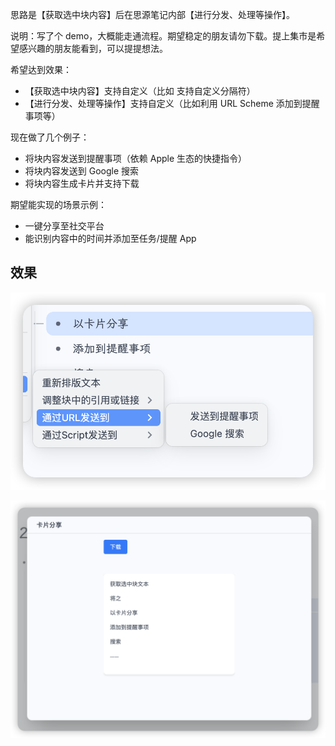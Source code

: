 思路是【获取选中块内容】后在思源笔记内部【进行分发、处理等操作】。

说明：写了个 demo，大概能走通流程。期望稳定的朋友请勿下载。提上集市是希望感兴趣的朋友能看到，可以提提想法。

希望达到效果：
- 【获取选中块内容】支持自定义（比如 支持自定义分隔符）
- 【进行分发、处理等操作】支持自定义（比如利用 URL Scheme 添加到提醒事项等）

现在做了几个例子：

- 将块内容发送到提醒事项（依赖 Apple 生态的快捷指令）
- 将块内容发送到 Google 搜索
- 将块内容生成卡片并支持下载

期望能实现的场景示例：
- 一键分享至社交平台
- 能识别内容中的时间并添加至任务/提醒 App


## 效果

![](asset/01.png)

![](preview.png)